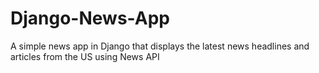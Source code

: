 # Django-News-App
A simple news app in Django that displays the latest news headlines and articles from the US using News API
